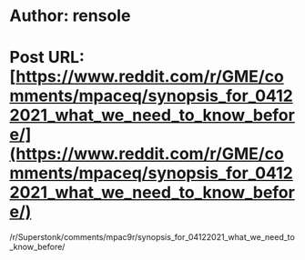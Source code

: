 # Author: rensole
# Post URL: [https://www.reddit.com/r/GME/comments/mpaceq/synopsis_for_04122021_what_we_need_to_know_before/](https://www.reddit.com/r/GME/comments/mpaceq/synopsis_for_04122021_what_we_need_to_know_before/)


/r/Superstonk/comments/mpac9r/synopsis_for_04122021_what_we_need_to_know_before/